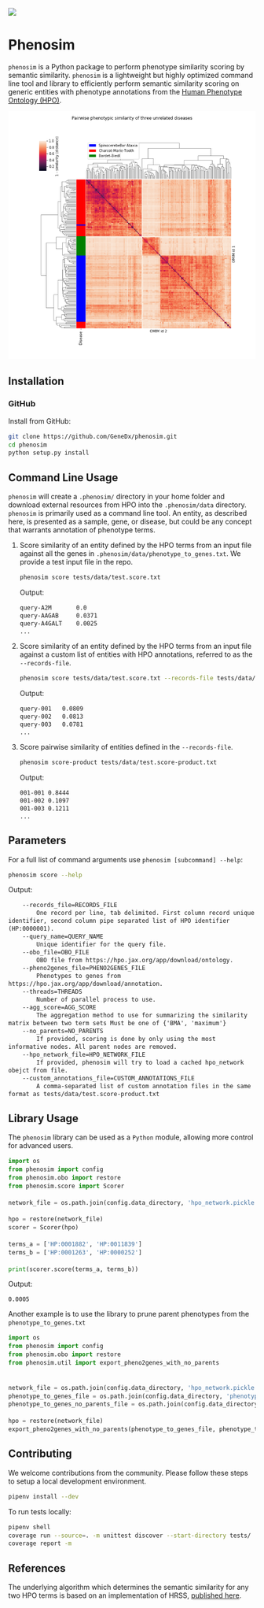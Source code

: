 [![](https://img.shields.io/badge/python-3.6+-blue.svg)](https://www.python.org/downloads/release/python-360/)

# Phenosim
`phenosim` is a Python package to perform phenotype similarity scoring by semantic similarity. `phenosim` is a lightweight but highly optimized command line tool and library to efficiently perform semantic similarity scoring on generic entities with phenotype annotations
from the [Human Phenotype Ontology (HPO)](https://hpo.jax.org/app/).

![Phenotype Similarity Clustering](notebooks/output/cluster_three_diseases.png)

## Installation
### GitHub
Install from GitHub:
```bash
git clone https://github.com/GeneDx/phenosim.git
cd phenosim
python setup.py install
```

## Command Line Usage
`phenosim` will create a `.phenosim/` directory in your home folder and download external resources from HPO into the `.phenosim/data` directory.
`phenosim` is primarily used as a command line tool. An entity, as described here, is presented as a sample, gene, or disease, but could be any concept that warrants annotation of phenotype terms. 

1. Score similarity of an entity defined by the HPO terms from an input file against all the genes in `.phenosim/data/phenotype_to_genes.txt`. We provide a test input file in the repo.
    ```bash
    phenosim score tests/data/test.score.txt
    ```
    Output:
    ```
    query-A2M       0.0
    query-AAGAB     0.0371
    query-A4GALT    0.0025
    ...
    ```

2. Score similarity of an entity defined by the HPO terms from an input file against a custom list of entities with HPO annotations, referred to as the `--records-file`.
    ```bash
    phenosim score tests/data/test.score.txt --records-file tests/data/test.score-product.txt
    ```
    Output:
    ```
    query-001	0.0809
    query-002	0.0813
    query-003	0.0781
    ...
    ```

3. Score pairwise similarity of entities defined in the `--records-file`.
    ```bash
    phenosim score-product tests/data/test.score-product.txt
    ```
    Output:
    ```
    001-001	0.8444
    001-002	0.1097
    001-003	0.1211
    ...
    ```

## Parameters
For a full list of command arguments use `phenosim [subcommand] --help`:
```bash
phenosim score --help
```
Output:
```
    --records_file=RECORDS_FILE
        One record per line, tab delimited. First column record unique identifier, second column pipe separated list of HPO identifier (HP:0000001).
    --query_name=QUERY_NAME
        Unique identifier for the query file.
    --obo_file=OBO_FILE
        OBO file from https://hpo.jax.org/app/download/ontology.
    --pheno2genes_file=PHENO2GENES_FILE
        Phenotypes to genes from https://hpo.jax.org/app/download/annotation.
    --threads=THREADS
        Number of parallel process to use.
    --agg_score=AGG_SCORE
        The aggregation method to use for summarizing the similarity matrix between two term sets Must be one of {'BMA', 'maximum'}
    --no_parents=NO_PARENTS
        If provided, scoring is done by only using the most informative nodes. All parent nodes are removed.
    --hpo_network_file=HPO_NETWORK_FILE
        If provided, phenosim will try to load a cached hpo_network obejct from file.
    --custom_annotations_file=CUSTOM_ANNOTATIONS_FILE
        A comma-separated list of custom annotation files in the same format as tests/data/test.score-product.txt
```  

## Library Usage
The `phenosim` library can be used as a `Python` module, allowing more control for advanced users.   

```python
import os
from phenosim import config
from phenosim.obo import restore
from phenosim.score import Scorer

network_file = os.path.join(config.data_directory, 'hpo_network.pickle')

hpo = restore(network_file)
scorer = Scorer(hpo)

terms_a = ['HP:0001882', 'HP:0011839']
terms_b = ['HP:0001263', 'HP:0000252']

print(scorer.score(terms_a, terms_b))
```
Output:
```
0.0005
```

Another example is to use the library to prune parent phenotypes from the `phenotype_to_genes.txt`
```python
import os
from phenosim import config
from phenosim.obo import restore
from phenosim.util import export_pheno2genes_with_no_parents


network_file = os.path.join(config.data_directory, 'hpo_network.pickle')
phenotype_to_genes_file = os.path.join(config.data_directory, 'phenotype_to_genes.txt')
phenotype_to_genes_no_parents_file = os.path.join(config.data_directory, 'phenotype_to_genes_no_parents.txt')

hpo = restore(network_file)
export_pheno2genes_with_no_parents(phenotype_to_genes_file, phenotype_to_genes_no_parents_file, hpo)
```  

## Contributing
We welcome contributions from the community. Please follow these steps to setup a local development environment.  
```bash
pipenv install --dev
```

To run tests locally:
```bash
pipenv shell
coverage run --source=. -m unittest discover --start-directory tests/
coverage report -m
```  

## References
The underlying algorithm which determines the semantic similarity for any two HPO terms is based on an implementation of HRSS, [published here](https://www.ncbi.nlm.nih.gov/pubmed/23741529).
